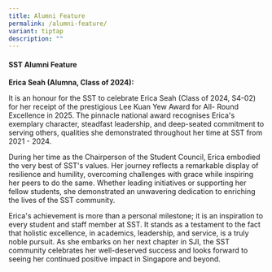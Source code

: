 ```yaml
---
title: Alumni Feature
permalink: /alumni-feature/
variant: tiptap
description: ""
---
```

<h4>SST Alumni Feature</h4>
<p></p>
<p><strong>Erica Seah (Alumna, Class of 2024):</strong>
</p>
<p></p>
<p>It is an honour for the SST to celebrate Erica Seah (Class of 2024, S4-02)
for her receipt of the prestigious Lee Kuan Yew Award for All- Round Excellence
in 2025. The pinnacle national award recognises Erica's exemplary character,
steadfast leadership, and deep-seated commitment to serving others, qualities
she demonstrated throughout her time at SST from 2021 - 2024.</p>
<p></p>
<p>During her time as the Chairperson of the Student Council, Erica embodied
the very best of SST's values. Her journey reflects a remarkable display
of resilience and humility, overcoming challenges with grace while inspiring
her peers to do the same. Whether leading initiatives or supporting her
fellow students, she demonstrated an unwavering dedication to enriching
the lives of the SST community.</p>
<p></p>
<p>Erica's achievement is more than a personal milestone; it is an inspiration
to every student and staff member at SST. It stands as a testament to the
fact that holistic excellence, in academics, leadership, and service, is
a truly noble pursuit. As she embarks on her next chapter in SJI, the SST
community celebrates her well-deserved success and looks forward to seeing
her continued positive impact in Singapore and beyond.</p>